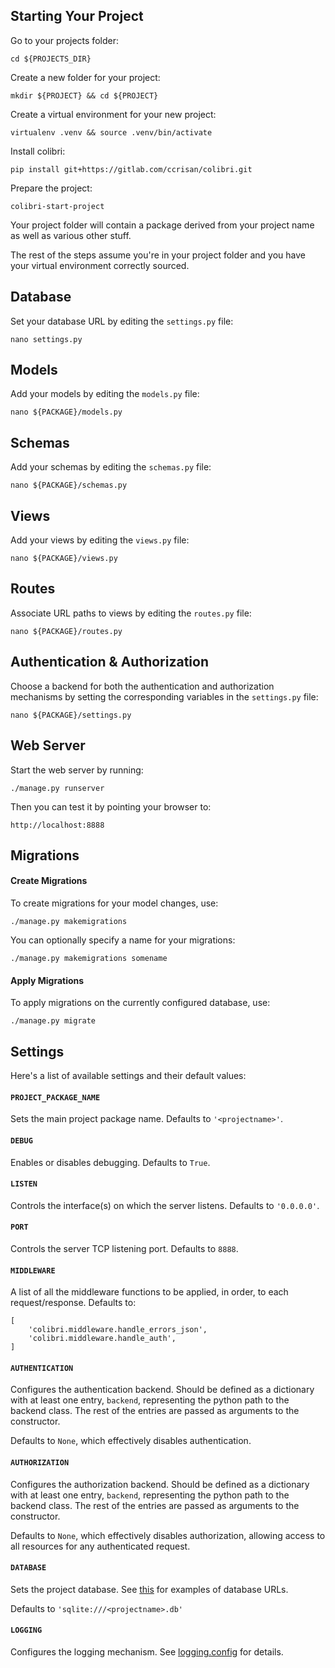 
## Starting Your Project

Go to your projects folder:

    cd ${PROJECTS_DIR}

Create a new folder for your project:

    mkdir ${PROJECT} && cd ${PROJECT}

Create a virtual environment for your new project:

    virtualenv .venv && source .venv/bin/activate

Install colibri:

    pip install git+https://gitlab.com/ccrisan/colibri.git

Prepare the project:

    colibri-start-project

Your project folder will contain a package derived from your project name as well as various other stuff.

The rest of the steps assume you're in your project folder and you have your virtual environment correctly sourced.


## Database

Set your database URL by editing the `settings.py` file:

    nano settings.py 


## Models

Add your models by editing the `models.py` file:

    nano ${PACKAGE}/models.py 


## Schemas

Add your schemas by editing the `schemas.py` file:

    nano ${PACKAGE}/schemas.py 


## Views

Add your views by editing the `views.py` file:

    nano ${PACKAGE}/views.py


## Routes

Associate URL paths to views by editing the `routes.py` file: 

    nano ${PACKAGE}/routes.py


## Authentication & Authorization

Choose a backend for both the authentication and authorization mechanisms by setting the corresponding variables
in the `settings.py` file:

    nano ${PACKAGE}/settings.py


## Web Server

Start the web server by running:

    ./manage.py runserver

Then you can test it by pointing your browser to:

    http://localhost:8888


## Migrations

#### Create Migrations

To create migrations for your model changes, use:

    ./manage.py makemigrations

You can optionally specify a name for your migrations:

    ./manage.py makemigrations somename

#### Apply Migrations

To apply migrations on the currently configured database, use:

    ./manage.py migrate


## Settings

Here's a list of available settings and their default values:

#### `PROJECT_PACKAGE_NAME`

Sets the main project package name. Defaults to `'<projectname>'`.

#### `DEBUG`

Enables or disables debugging. Defaults to `True`.

#### `LISTEN`

Controls the interface(s) on which the server listens. Defaults to `'0.0.0.0'`.

#### `PORT`

Controls the server TCP listening port. Defaults to `8888`.

#### `MIDDLEWARE`

A list of all the middleware functions to be applied, in order, to each request/response. Defaults to:

    [
        'colibri.middleware.handle_errors_json',
        'colibri.middleware.handle_auth',
    ]

#### `AUTHENTICATION`

Configures the authentication backend. Should be defined as a dictionary with at least one entry, `backend`,
representing the python path to the backend class. The rest of the entries are passed as arguments to the constructor.

Defaults to `None`, which effectively disables authentication.

#### `AUTHORIZATION`

Configures the authorization backend. Should be defined as a dictionary with at least one entry, `backend`,
representing the python path to the backend class. The rest of the entries are passed as arguments to the constructor.

Defaults to `None`, which effectively disables authorization, allowing access to all resources for any authenticated
request.

#### `DATABASE`

Sets the project database.
See [this](http://docs.peewee-orm.com/en/latest/peewee/database.html#connecting-using-a-database-url) for examples of
database URLs.

Defaults to `'sqlite:///<projectname>.db'`

#### `LOGGING`

Configures the logging mechanism.
See [logging.config](https://docs.python.org/3.7/library/logging.config.html) for details.

